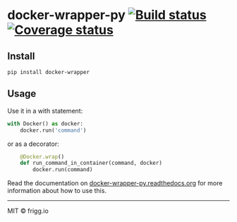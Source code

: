 # docker-wrapper-py [![Build status](https://ci.frigg.io/badges/frigg/docker-wrapper-py/)](https://ci.frigg.io/frigg/docker-wrapper-py/last/) [![Coverage status](https://ci.frigg.io/badges/coverage/frigg/docker-wrapper-py/)](https://ci.frigg.io/frigg/docker-wrapper-py/last/)

## Install

    pip install docker-wrapper

## Usage

Use it in a with statement:
```python
with Docker() as docker:
    docker.run('command')
```

or as a decorator:
```python
    @Docker.wrap()
    def run_command_in_container(command, docker)
        docker.run(command)
```

Read the documentation on [docker-wrapper-py.readthedocs.org](http://docker-wrapper-py.readthedocs.org)
for more information about how to use this.

--------------

MIT © frigg.io


